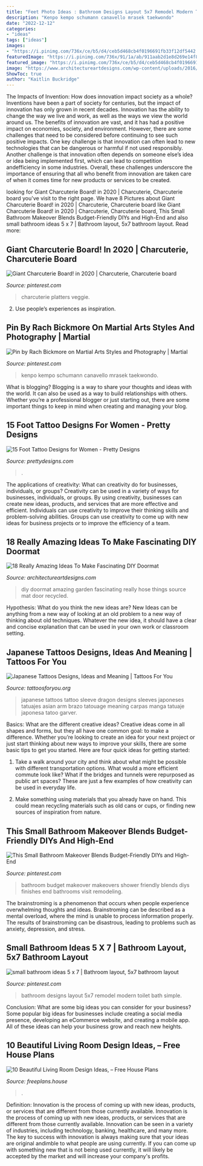 ```yaml
---
title: "Feet Photo Ideas : Bathroom Designs Layout 5x7 Remodel Modern Toilet Bath Simple"
description: "Kenpo kempo schumann canavello mrasek taekwondo"
date: "2022-12-12"
categories:
- "ideas"
tags: ["ideas"]
images:
- "https://i.pinimg.com/736x/ce/b5/d4/ceb5d468cb4f0196691fb33f12df5442.jpg"
featuredImage: "https://i.pinimg.com/736x/91/1a/ab/911aab2d1e8d269e14f8af5733ec99c1--x-bathroom-layout-bathroom-ideas.jpg"
featured_image: "https://i.pinimg.com/736x/ce/b5/d4/ceb5d468cb4f0196691fb33f12df5442.jpg"
image: "https://www.architectureartdesigns.com/wp-content/uploads/2016/10/2-41.jpg"
ShowToc: true
author: "Kaitlin Buckridge"
---
```



The Impacts of Invention: How does innovation impact society as a whole?
Inventions have been a part of society for centuries, but the impact of innovation has only grown in recent decades. Innovation has the ability to change the way we live and work, as well as the ways we view the world around us. The benefits of innovation are vast, and it has had a positive impact on economies, society, and environment. However, there are some challenges that need to be considered before continuing to see such positive impacts. One key challenge is that innovation can often lead to new technologies that can be dangerous or harmful if not used responsibly. Another challenge is that innovation often depends on someone else’s idea or idea being implemented first, which can lead to competition andefficiency in some industries. Overall, these challenges underscore the importance of ensuring that all who benefit from innovation are taken care of when it comes time for new products or services to be created.

	

		
looking for Giant Charcuterie Board! in 2020 | Charcuterie, Charcuterie board you've visit to the right page. We have 8 Pictures about Giant Charcuterie Board! in 2020 | Charcuterie, Charcuterie board like Giant Charcuterie Board! in 2020 | Charcuterie, Charcuterie board, This Small Bathroom Makeover Blends Budget-Friendly DIYs and High-End and also small bathroom ideas 5 x 7 | Bathroom layout, 5x7 bathroom layout. Read more:
		
    
## Giant Charcuterie Board! In 2020 | Charcuterie, Charcuterie Board

<img loading=lazy src="https://i.pinimg.com/736x/d5/21/38/d52138ed10ee80992443bca1a38f3786.jpg" onerror="this.onerror=null;this.src='https://tse2.mm.bing.net/th?id=OIP.nKjfbmXjviGbD-WOTrXemQHaOk&amp;pid=15.1';" alt="Giant Charcuterie Board! in 2020 | Charcuterie, Charcuterie board">

_Source: pinterest.com_

>charcuterie platters veggie. 

	

2. Use people’s experiences as inspiration.

    
## Pin By Rach Bickmore On Martial Arts Styles And Photography | Martial

<img loading=lazy src="https://i.pinimg.com/736x/b5/f3/20/b5f3205afd4f6c80addb4dd8f02db603.jpg" onerror="this.onerror=null;this.src='https://tse1.mm.bing.net/th?id=OIP.jLrJoTkLETRW6z5gsG0pOgHaLJ&amp;pid=15.1';" alt="Pin by Rach Bickmore on Martial Arts Styles and Photography | Martial">

_Source: pinterest.com_

>kenpo kempo schumann canavello mrasek taekwondo. 

	

What is blogging?
Blogging is a way to share your thoughts and ideas with the world. It can also be used as a way to build relationships with others. Whether you’re a professional blogger or just starting out, there are some important things to keep in mind when creating and managing your blog.

    
## 15 Foot Tattoo Designs For Women - Pretty Designs

<img loading=lazy src="https://www.prettydesigns.com/wp-content/uploads/2014/10/Rose-Foot-Tattoo.jpg" onerror="this.onerror=null;this.src='https://tse4.mm.bing.net/th?id=OIP.6IPYCauRQ_1YdpBLfd9CFwHaKP&amp;pid=15.1';" alt="15 Foot Tattoo Designs for Women - Pretty Designs">

_Source: prettydesigns.com_

>. 

	

The applications of creativity: What can creativity do for businesses, individuals, or groups?
Creativity can be used in a variety of ways for businesses, individuals, or groups. By using creativity, businesses can create new ideas, products, and services that are more effective and efficient. Individuals can use creativity to improve their thinking skills and problem-solving abilities. Groups can use creativity to come up with new ideas for business projects or to improve the efficiency of a team.

    
## 18 Really Amazing Ideas To Make Fascinating DIY Doormat

<img loading=lazy src="https://www.architectureartdesigns.com/wp-content/uploads/2016/10/2-41.jpg" onerror="this.onerror=null;this.src='https://tse1.mm.bing.net/th?id=OIP.qK4WJpQk7yxCICTaMHq6eQHaJ3&amp;pid=15.1';" alt="18 Really Amazing Ideas To Make Fascinating DIY Doormat">

_Source: architectureartdesigns.com_

>diy doormat amazing garden fascinating really hose things source mat door recycled. 

	

Hypothesis: What do you think the new ideas are?
New Ideas can be anything from a new way of looking at an old problem to a new way of thinking about old techniques. Whatever the new idea, it should have a clear and concise explanation that can be used in your own work or classroom setting.

    
## Japanese Tattoos Designs, Ideas And Meaning | Tattoos For You

<img loading=lazy src="http://www.tattoosforyou.org/wp-content/uploads/2013/09/Japanese-Sleeve-Tattoo.jpg" onerror="this.onerror=null;this.src='https://tse1.mm.bing.net/th?id=OIP.ds-wx0GMinjWO3F_q7H6sQHaPu&amp;pid=15.1';" alt="Japanese Tattoos Designs, Ideas and Meaning | Tattoos For You">

_Source: tattoosforyou.org_

>japanese tattoos tattoo sleeve dragon designs sleeves japoneses tatuajes asian arm brazo tatouage meaning carpas manga tatuaje japonesa tatoo garver. 

	

Basics: What are the different creative ideas?
Creative ideas come in all shapes and forms, but they all have one common goal: to make a difference. Whether you’re looking to create an idea for your next project or just start thinking about new ways to improve your skills, there are some basic tips to get you started. Here are four quick ideas for getting started:
1. Take a walk around your city and think about what might be possible with different transportation options. What would a more efficient commute look like? What if the bridges and tunnels were repurposed as public art spaces? These are just a few examples of how creativity can be used in everyday life.

2. Make something using materials that you already have on hand. This could mean recycling materials such as old cans or cups, or finding new sources of inspiration from nature.

    
## This Small Bathroom Makeover Blends Budget-Friendly DIYs And High-End

<img loading=lazy src="https://i.pinimg.com/736x/ce/b5/d4/ceb5d468cb4f0196691fb33f12df5442.jpg" onerror="this.onerror=null;this.src='https://tse3.mm.bing.net/th?id=OIP.Ikn_G1L45HBaxTlncs0v_AHaJ3&amp;pid=15.1';" alt="This Small Bathroom Makeover Blends Budget-Friendly DIYs and High-End">

_Source: pinterest.com_

>bathroom budget makeover makeovers shower friendly blends diys finishes end bathrooms visit remodeling. 

	

The brainstroming is a phenomenon that occurs when people experience overwhelming thoughts and ideas. Brainstroming can be described as a mental overload, where the mind is unable to process information properly. The results of brainstroming can be disastrous, leading to problems such as anxiety, depression, and stress.

    
## Small Bathroom Ideas 5 X 7 | Bathroom Layout, 5x7 Bathroom Layout

<img loading=lazy src="https://i.pinimg.com/736x/91/1a/ab/911aab2d1e8d269e14f8af5733ec99c1--x-bathroom-layout-bathroom-ideas.jpg" onerror="this.onerror=null;this.src='https://tse3.mm.bing.net/th?id=OIP.8mE115Fhz3C673B8tFDD_QHaJ4&amp;pid=15.1';" alt="small bathroom ideas 5 x 7 | Bathroom layout, 5x7 bathroom layout">

_Source: pinterest.com_

>bathroom designs layout 5x7 remodel modern toilet bath simple. 

	

Conclusion: What are some big ideas you can consider for your business?
Some popular big ideas for businesses include creating a social media presence, developing an eCommerce website, and creating a mobile app. All of these ideas can help your business grow and reach new heights.

    
## 10 Beautiful Living Room Design Ideas, – Free House Plans

<img loading=lazy src="https://www.freeplans.house/wp-content/uploads/2014/11/Living-Room-Design-Ideas-05.jpg" onerror="this.onerror=null;this.src='https://tse1.mm.bing.net/th?id=OIP.kpvVbpXI7pg2Wd8J1clWFAHaHa&amp;pid=15.1';" alt="10 Beautiful Living Room Design Ideas, – Free House Plans">

_Source: freeplans.house_

>. 

	

Definition: Innovation is the process of coming up with new ideas, products, or services that are different from those currently available.
Innovation is the process of coming up with new ideas, products, or services that are different from those currently available. Innovation can be seen in a variety of industries, including technology, banking, healthcare, and many more. The key to success with innovation is always making sure that your ideas are original andimble to what people are using currently. If you can come up with something new that is not being used currently, it will likely be accepted by the market and will increase your company's profits.


